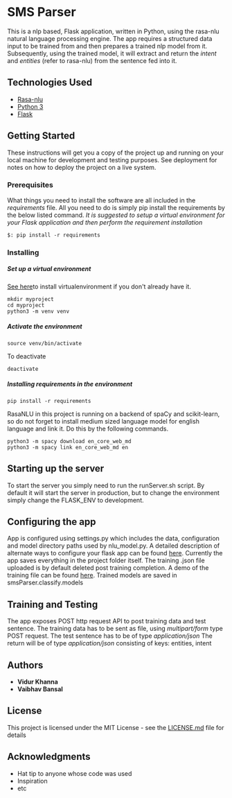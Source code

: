 # SMS Parser

This is a nlp based, Flask application, written in Python, using the rasa-nlu natural language processing engine. The app requires a structured data input to be trained from and then prepares a trained nlp model from it. Subsequently, using the trained model, it will extract and return the *intent* and *entities* (refer to rasa-nlu) from the sentence fed into it.

## Technologies Used
* [Rasa-nlu](https://nlu.rasa.com/)
* [Python 3](https://docs.python.org/3/)
* [Flask](http://flask.pocoo.org/docs/1.0/)

## Getting Started

These instructions will get you a copy of the project up and running on your local machine for development and testing purposes. See deployment for notes on how to deploy the project on a live system.

### Prerequisites

What things you need to install the software are all included in the *requirements* file. All you need to do is simply pip install the requirements by the below listed command.
*It is suggested to setup a virtual environment for your Flask application and then perform the requirement installation*

```
$: pip install -r requirements
```

### Installing

##### Set up a virtual environment
[See here](https://gist.github.com/Geoyi/d9fab4f609e9f75941946be45000632b)to install virtualenvironment if you don't already have it.

```
mkdir myproject
cd myproject
python3 -m venv venv
```
##### Activate the environment
```
source venv/bin/activate
```

To deactivate
```
deactivate
```
##### Installing requirements in the environment
```
pip install -r requirements
```
RasaNLU in this project is running on a backend of spaCy and scikit-learn, so do not forget to install medium sized language model for english language and link it. Do this by the following commands.
```
python3 -m spacy download en_core_web_md
python3 -m spacy link en_core_web_md en
```
## Starting up the server

To start the server you simply need to run the runServer.sh script. By default it will start the server in production, but to change the environment simply change the FLASK_ENV to development.

## Configuring the app

App is configured using settings.py which includes the data, configuration and model directory paths used by nlu_model.py.
A detailed description of alternate ways to configure your flask app can be found [here](http://flask.pocoo.org/docs/1.0/config/).
Currently the app saves everything in the project folder itself.
The training .json file uploaded is by default deleted post training completion.
A demo of the training file can be found [here](https://github.com/RasaHQ/rasa_nlu/blob/master/data/examples/rasa/demo-rasa.json).
Trained models are saved in smsParser.classify.models

## Training and Testing

The app exposes POST http request API to post training data and test sentence.
The training data has to be sent as file, using *multipart/form* type POST request.
The test sentence has to be of type *application/json*
The return will be of type *application/json* consisting of keys: entities, intent 

## Authors

* **Vidur Khanna**
* **Vaibhav Bansal**

## License

This project is licensed under the MIT License - see the [LICENSE.md](LICENSE.md) file for details

## Acknowledgments

* Hat tip to anyone whose code was used
* Inspiration
* etc

